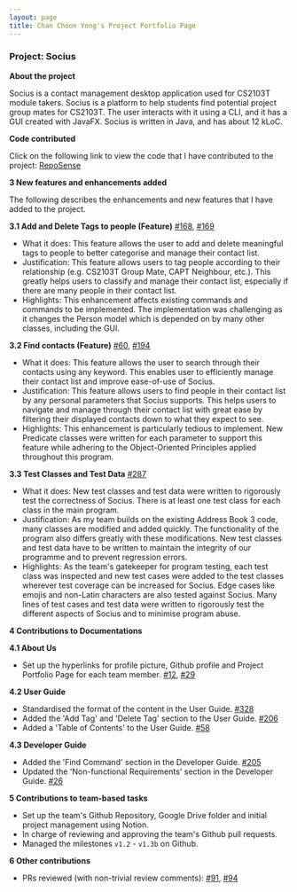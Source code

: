 ```yaml
---
layout: page
title: Chan Choon Yong's Project Portfolio Page
---
```

### Project: Socius

**About the project**

Socius is a contact management desktop application used for CS2103T module takers. Socius is a platform to help students
find potential project group mates for CS2103T. The user interacts with it using a CLI, and it has a GUI created with
JavaFX. Socius is written in Java, and has about 12 kLoC.

**Code contributed**

Click on the following link to view the code that I have contributed to the project: [RepoSense](https://nus-cs2103-ay2122s1.github.io/tp-dashboard/?search=w08&sort=groupTitle&sortWithin=title&timeframe=commit&mergegroup=&groupSelect=groupByRepos&breakdown=true&checkedFileTypes=docs~functional-code~test-code~other&since=2021-09-17&tabOpen=true&tabType=authorship&tabAuthor=choonyongchan&tabRepo=AY2122S1-CS2103T-W08-4%2Ftp%5Bmaster%5D&authorshipIsMergeGroup=false&authorshipFileTypes=docs~functional-code~test-code~other&authorshipIsBinaryFileTypeChecked=false&zFR=false)

**3 New features and enhancements added**

The following describes the enhancements and new features that I have added to the project.

**3.1 Add and Delete Tags to people (Feature)** [#168](https://github.com/AY2122S1-CS2103T-W08-4/tp/pull/168), [#169](https://github.com/AY2122S1-CS2103T-W08-4/tp/pull/169)
* What it does: This feature allows the user to add and delete meaningful tags to people to better categorise and manage their contact list.
* Justification: This feature allows users to tag people according to their relationship (e.g. CS2103T Group Mate, CAPT Neighbour, etc.). 
This greatly helps users to classify and manage their contact list, especially if there are many people in their contact list.
* Highlights: This enhancement affects existing commands and commands to be implemented. The implementation was challenging as it changes the Person model which is depended on by many other classes, including the GUI.

**3.2 Find contacts (Feature)** [#60](https://github.com/AY2122S1-CS2103T-W08-4/tp/pull/60), [#194](https://github.com/AY2122S1-CS2103T-W08-4/tp/pull/194)
* What it does: This feature allows the user to search through their contacts using any keyword. 
This enables user to efficiently manage their contact list and improve ease-of-use of Socius.
* Justification: This feature allows users to find people in their contact list by any personal parameters that Socius supports.
This helps users to navigate and manage through their contact list with great ease by filtering their displayed contacts 
down to what they expect to see.
* Highlights: This enhancement is particularly tedious to implement. New Predicate classes were written for each parameter to support this feature while adhering to the Object-Oriented Principles applied
throughout this program.

**3.3 Test Classes and Test Data** [#287](https://github.com/AY2122S1-CS2103T-W08-4/tp/pull/287)
* What it does: New test classes and test data were written to rigorously test the correctness of Socius. There is at least one test class
for each class in the main program. 
* Justification: As my team builds on the existing Address Book 3 code, many classes are modified and added quickly. The functionality of
the program also differs greatly with these modifications. New test classes and test data have to be written to maintain the integrity of 
our programme and to prevent regression errors.
* Highlights: As the team's gatekeeper for program testing, each test class was inspected and new test cases were added to the test classes
wherever test coverage can be increased for Socius. Edge cases like emojis and non-Latin characters are also tested against Socius. Many lines
of test cases and test data were written to rigorously test the different aspects of Socius and to minimise program abuse.

**4 Contributions to Documentations**

**4.1 About Us**
* Set up the hyperlinks for profile picture, Github profile and Project Portfolio Page for each team member. [#12](https://github.com/AY2122S1-CS2103T-W08-4/tp/pull/23), [#29](https://github.com/AY2122S1-CS2103T-W08-4/tp/pull/29)

**4.2 User Guide**
* Standardised the format of the content in the User Guide. [#328](https://github.com/AY2122S1-CS2103T-W08-4/tp/pull/328)
* Added the 'Add Tag' and 'Delete Tag' section to the User Guide. [#206](https://github.com/AY2122S1-CS2103T-W08-4/tp/pull/206/files)
* Added a 'Table of Contents' to the User Guide. [#58](https://github.com/AY2122S1-CS2103T-W08-4/tp/pull/58/files)

**4.3 Developer Guide**
* Added the 'Find Command' section in the Developer Guide. [#205](https://github.com/AY2122S1-CS2103T-W08-4/tp/pull/205)
* Updated the 'Non-functional Requirements' section in the Developer Guide. [#26](https://github.com/AY2122S1-CS2103T-W08-4/tp/pull/26/files)

**5 Contributions to team-based tasks**
* Set up the team's Github Repository, Google Drive folder and initial project management using Notion.
* In charge of reviewing and approving the team's Github pull requests.
* Managed the milestones `v1.2` - `v1.3b` on Github.

**6 Other contributions**
* PRs reviewed (with non-trivial review comments): [#91](https://github.com/AY2122S1-CS2103T-W08-4/tp/pull/91), [#94](https://github.com/AY2122S1-CS2103T-W08-4/tp/pull/94)
